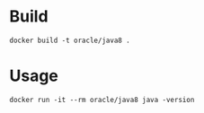 # Build

```
docker build -t oracle/java8 .
```

# Usage

```
docker run -it --rm oracle/java8 java -version
```
